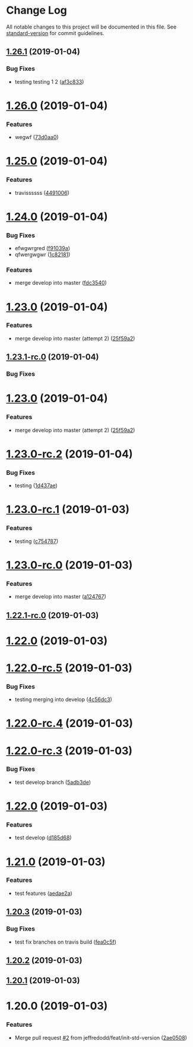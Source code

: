 # Change Log

All notable changes to this project will be documented in this file. See [standard-version](https://github.com/conventional-changelog/standard-version) for commit guidelines.

<a name="1.26.1"></a>
## [1.26.1](https://github.com/jbadan/travis-deployment-test/compare/v1.26.0...v1.26.1) (2019-01-04)


### Bug Fixes

* testing testing 1 2 ([af3c833](https://github.com/jbadan/travis-deployment-test/commit/af3c833))



<a name="1.26.0"></a>
# [1.26.0](https://github.com/jbadan/travis-deployment-test/compare/v1.25.0...v1.26.0) (2019-01-04)


### Features

* wegwf ([73d0aa0](https://github.com/jbadan/travis-deployment-test/commit/73d0aa0))



<a name="1.25.0"></a>
# [1.25.0](https://github.com/jbadan/travis-deployment-test/compare/v1.24.0...v1.25.0) (2019-01-04)


### Features

* travissssss ([4491006](https://github.com/jbadan/travis-deployment-test/commit/4491006))



<a name="1.24.0"></a>
# [1.24.0](https://github.com/jbadan/travis-deployment-test/compare/v1.23.1-rc.0...v1.24.0) (2019-01-04)


### Bug Fixes

* efwgwrgred ([f91039a](https://github.com/jbadan/travis-deployment-test/commit/f91039a))
* qfwergwgwr ([1c82181](https://github.com/jbadan/travis-deployment-test/commit/1c82181))


### Features

* merge develop into master ([fdc3540](https://github.com/jbadan/travis-deployment-test/commit/fdc3540))



<a name="1.23.0"></a>
# [1.23.0](https://github.com/jbadan/travis-deployment-test/compare/v1.23.0-rc.2...v1.23.0) (2019-01-04)


### Features

* merge develop into master (attempt 2) ([25f59a2](https://github.com/jbadan/travis-deployment-test/commit/25f59a2))



<a name="1.23.1-rc.0"></a>
## [1.23.1-rc.0](https://github.com/jbadan/travis-deployment-test/compare/v1.23.0-rc.2...v1.23.1-rc.0) (2019-01-04)


### Bug Fixes

<a name="1.23.0"></a>
# [1.23.0](https://github.com/jbadan/travis-deployment-test/compare/v1.23.0-rc.2...v1.23.0) (2019-01-04)


### Features

* merge develop into master (attempt 2) ([25f59a2](https://github.com/jbadan/travis-deployment-test/commit/25f59a2))



<a name="1.23.0-rc.2"></a>
# [1.23.0-rc.2](https://github.com/jbadan/travis-deployment-test/compare/v1.23.0-rc.1...v1.23.0-rc.2) (2019-01-04)


### Bug Fixes

* testing ([1d437ae](https://github.com/jbadan/travis-deployment-test/commit/1d437ae))



<a name="1.23.0-rc.1"></a>
# [1.23.0-rc.1](https://github.com/jbadan/travis-deployment-test/compare/v1.23.0-rc.0...v1.23.0-rc.1) (2019-01-03)


### Features

* testing ([c754787](https://github.com/jbadan/travis-deployment-test/commit/c754787))



<a name="1.23.0-rc.0"></a>
# [1.23.0-rc.0](https://github.com/jbadan/travis-deployment-test/compare/v1.22.1-rc.0...v1.23.0-rc.0) (2019-01-03)


### Features

* merge develop into master ([a124767](https://github.com/jbadan/travis-deployment-test/commit/a124767))



<a name="1.22.1-rc.0"></a>
## [1.22.1-rc.0](https://github.com/jbadan/travis-deployment-test/compare/v1.22.0-rc.5...v1.22.1-rc.0) (2019-01-03)



<a name="1.22.0"></a>
# [1.22.0](https://github.com/jbadan/travis-deployment-test/compare/v1.21.0...v1.22.0) (2019-01-03)



<a name="1.22.0-rc.5"></a>
# [1.22.0-rc.5](https://github.com/jbadan/travis-deployment-test/compare/v1.22.0-rc.4...v1.22.0-rc.5) (2019-01-03)


### Bug Fixes

* testing merging into develop ([4c56dc3](https://github.com/jbadan/travis-deployment-test/commit/4c56dc3))



<a name="1.22.0-rc.4"></a>
# [1.22.0-rc.4](https://github.com/jbadan/travis-deployment-test/compare/v1.22.0-rc.3...v1.22.0-rc.4) (2019-01-03)



<a name="1.22.0-rc.3"></a>
# [1.22.0-rc.3](https://github.com/jbadan/travis-deployment-test/compare/v1.21.0...v1.22.0-rc.3) (2019-01-03)


### Bug Fixes

* test develop branch ([5adb3de](https://github.com/jbadan/travis-deployment-test/commit/5adb3de))

<a name="1.22.0"></a>
# [1.22.0](https://github.com/jbadan/travis-deployment-test/compare/v1.21.0...v1.22.0) (2019-01-03)



### Features

* test develop ([d185d68](https://github.com/jbadan/travis-deployment-test/commit/d185d68))



<a name="1.21.0"></a>
# [1.21.0](https://github.com/jbadan/travis-deployment-test/compare/v1.20.3...v1.21.0) (2019-01-03)


### Features

* test features ([aedae2a](https://github.com/jbadan/travis-deployment-test/commit/aedae2a))



<a name="1.20.3"></a>
## [1.20.3](https://github.com/jbadan/travis-deployment-test/compare/v1.20.2...v1.20.3) (2019-01-03)


### Bug Fixes

* test fix branches on travis build ([fea0c5f](https://github.com/jbadan/travis-deployment-test/commit/fea0c5f))



<a name="1.20.2"></a>
## [1.20.2](https://github.com/jbadan/travis-deployment-test/compare/v1.20.1...v1.20.2) (2019-01-03)



<a name="1.20.1"></a>
## [1.20.1](https://github.com/jbadan/travis-deployment-test/compare/v1.20.0...v1.20.1) (2019-01-03)



<a name="1.20.0"></a>
# 1.20.0 (2019-01-03)


### Features

* Merge pull request [#2](https://github.com/jbadan/travis-deployment-test/issues/2) from jeffredodd/feat/init-std-version ([2ae0508](https://github.com/jbadan/travis-deployment-test/commit/2ae0508))
